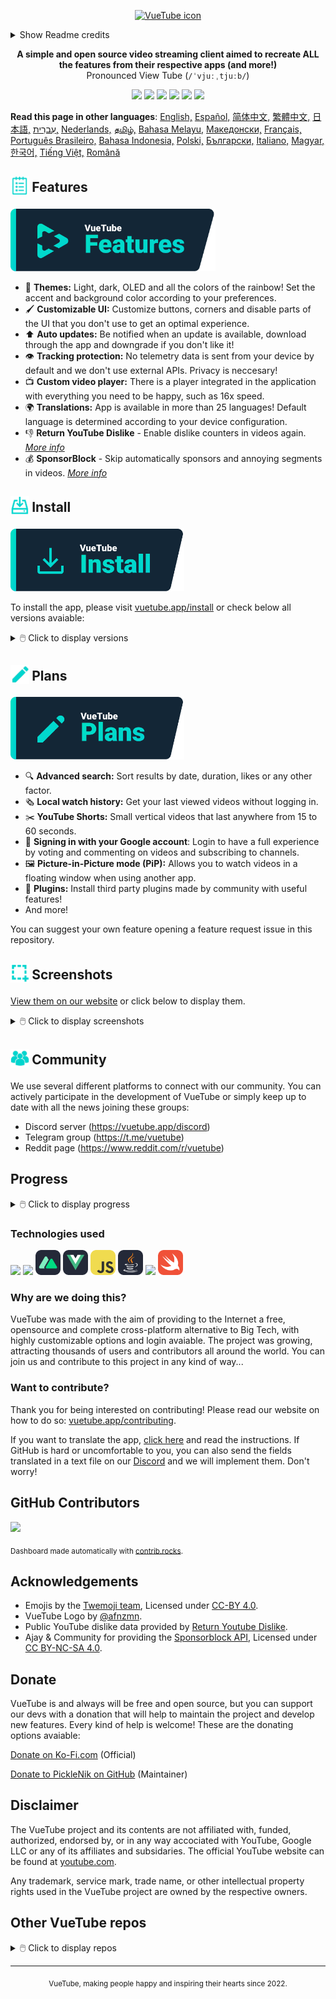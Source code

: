 <p align="center">
  <a href="https://vuetube.app/">
    <img src="https://cdn.discordapp.com/attachments/751596360108605500/980418672331988992/VueTube_Dark.svg" alt="VueTube icon" width="500"/>
  </a>
  </br>
  <details>
  <summary>Show Readme credits</summary>
  
   <sub>VueTube Logo by <a href="https://github.com/afnzmn">@afnzmn</a></sub> </br>
  <sub>English Readme contributors: <a href="https://github.com/404-Program-not-found">@404-Program-not-found</a>, <a href="https://github.com/Frontesque">@Frontesque</a>, <a href="https://github.com/gayolGate">@gayolGate</a>, <a href="https://github.com/ThatOneCalculator">@ThatOneCalculator</a>, <a href="https://github.com/afnzmn">@afnzmn</a>, <a href="https://github.com/tired6488">@tired6488</a>, <a href="https://github.com/DARKDRAGON532">@DARKDRAGON532</a>, <a href="https://github.com/PickleNik">@PickleNik</a> and <a href="https://github.com/Zyborg777">@Zyborg777</a></sub>
</details>

<p align="center">
<strong>A simple and open source video streaming client aimed to recreate ALL the features from their respective apps (and more!)</strong>
</br>
Pronounced View Tube (<code>/ˈvjuːˌtjuːb/</code>)
</p>

<p align="center">
  <a href="https://github.com/VueTubeApp/VueTube/blob/main/LICENSE" alt="License"><img src="https://img.shields.io/github/license/VueTubeApp/VueTube"></img></a>
  <a href="https://github.com/VueTubeApp/VueTube/actions/workflows/ci.yml" alt="CI"><img src="https://github.com/VueTubeApp/VueTube/actions/workflows/ci.yml/badge.svg"></img></a>
  <a href="https://reddit.com/r/vuetube" alt="Reddit"><img src="https://img.shields.io/reddit/subreddit-subscribers/vuetube?label=r%2FVuetube&logo=reddit&logoColor=white"></img></a>
  <a href="https://t.me/VueTube" alt="Telegram"><img src="https://img.shields.io/endpoint?label=VueTube&url=https%3A%2F%2Ftelegram-badge-4mbpu8e0fit4.runkit.sh%2F%3Furl%3Dhttps%3A%2F%2Ft.me%2FVuetube"></img></a>
  <a href="https://discord.gg/7P8KJrdd5W" alt="Discord"><img src="https://img.shields.io/discord/946587366242533377?label=Discord&style=flat&logo=discord&logoColor=white"></img></a>
  <a href="https://twitter.com/VueTubeApp" alt="Twitter"><img src="https://img.shields.io/twitter/follow/VueTubeApp?label=Follow&style=flat&logo=twitter"></img></a>
</p>

**Read this page in other languages**: [English,](readme.md) [Español,](/readme/readme.es.md) [简体中文,](/readme/readme.zh-hans.md) [繁體中文,](/readme/readme.zh-hant.md) [日本語,](/readme/readme.ja.md) [עִברִית,](/readme/readme.he.md) [Nederlands,](/readme/readme.nl.md) [தமிழ்,](/readme/readme.ta.md) [Bahasa Melayu,](/readme/readme.ms.md) [Македонски,](/readme/readme.mk.md) [Français,](/readme/readme.fr.md) [Português Brasileiro,](/readme/readme.pt-br.md) [Bahasa Indonesia,](/readme/readme.id.md) [Polski,](/readme/readme.pl.md) [Български,](/readme/readme.bg.md) [Italiano,](/readme/readme.it.md) [Magyar,](/readme/readme.hu.md) [한국어,](/readme/readme.kr.md) [Tiếng Việt,](/readme/readme.vi.md) [Română](/readme/readme.ro.md)

<h2 align="left">
<sub>
<img  src="resources/readme_icon_features.png"
      height="30"
      width="30">
</sub>
Features
</h2>

<img src="./resources/Features.svg" alt="VueTube icon" height="100"/>

- 🎨 **Themes:** Light, dark, OLED and all the colors of the rainbow! Set the accent and background color according to your preferences.
- 🖌️ **Customizable UI:** Customize buttons, corners and disable parts of the UI that you don't use to get an optimal experience.
- ⬆️ **Auto updates:** Be notified when an update is available, download through the app and downgrade if you don't like it!
- 👁️ **Tracking protection:** No telemetry data is sent from your device by default and we don't use external APIs. Privacy is neccesary!
- 📺 **Custom video player:** There is a player integrated in the application with everything you need to be happy, such as 16x speed.
- 🌍 **Translations:** App is available in more than 25 languages! Default language is determined according to your device configuration.
- 👎 **Return YouTube Dislike** - Enable dislike counters in videos again. [_More info_](https://returnyoutubedislike.com)
- 💰 **SponsorBlock** - Skip automatically sponsors and annoying segments in videos. [_More info_](https://sponsor.ajay.app)

<h2 align="left">
<sub>
<img  src="resources/readme_icon_install.png"
      height="30"
      width="30">
</sub>
Install
</h2>

<img src="./resources/Install.svg" alt="VueTube icon" height="100"/>

To install the app, please visit [vuetube.app/install](https://www.vuetube.app/install) or check below all versions avaiable:

<details>
  <summary>🖱️ Click to display versions </summary>
<br />

### Android

| <a href=https://nightly.link/VueTubeApp/VueTube/workflows/ci/main/android.zip><img id="im" width="200" src=./resources/getunstable.png></a> | <a href=https://github.com/VueTubeApp/VueTube/releases/tag/0.4.2><img id="im" width="200" src=./resources/getcanary.png></a> | <a href=https://vuetube.app/install><img id="im" width="200" src=./resources/getstable.png></a> |
| ------------------------------------------------------------------------------------------------------------------------------------------- | --------------------------------------------------------------------------------------------------------------------------------------------------------------- | ----------------------------------------------------------------------------------------------- |
| Pretty unstable, but you get early access to new features.                                                                                   | Less bugs than unstable while having more features than stable.                                                                                                  | Not available yet.                                                                               |

### iOS

| <a href=https://nightly.link/VueTubeApp/VueTube/workflows/ci/main/iOS.zip><img id="im" width="200" src=./resources/getunstable.png></a> | <a href=https://cdn.discordapp.com/attachments/949908267855921163/972164558930198528/VueTube-Canary-May-6-2022.ipa><img id="im" width="200" src=./resources/getcanary.png></a> | <a href=https://vuetube.app/install><img id="im" width="200" src=./resources/getstable.png></a> |
| --------------------------------------------------------------------------------------------------------------------------------------- | ------------------------------------------------------------------------------------------------------------------------------------------------------------------------------ | ----------------------------------------------------------------------------------------------- |
| Pretty unstable, but you get early access to new features.                                                                               | Less bugs than unstable while having more features than stable.                                                                                                                 | Not available yet.                                                                               |

</details>

<h2 align="left">
<sub>
<img  src="resources/readme_icon_plans.png"
      height="30"
      width="30">
</sub>
Plans
</h2>

<img src="./resources/Plans.svg" alt="VueTube icon" height="100"/>

- 🔍 **Advanced search:** Sort results by date, duration, likes or any other factor.
- 🗞️ **Local watch history:** Get your last viewed videos without logging in.
- ✂️ **YouTube Shorts:** Small vertical videos that last anywhere from 15 to 60 seconds.
- 🧑 **Signing in with your Google account**: Login to have a full experience by voting and commenting on videos and subscribing to channels.
- 🖼️ **Picture-in-Picture mode (PiP):** Allows you to watch videos in a floating window when using another app.
- 🧩 **Plugins:** Install third party plugins made by community with useful features!
- And more!

You can suggest your own feature opening a feature request issue in this repository.

<h2 align="left">
<sub>
<img  src="resources/readme_icon_screenshots.png"
      height="30"
      width="30">
</sub>
Screenshots
</h2>

[View them on our website](https://www.vuetube.app/info/screenshots) or click below to display them.

<details>
  <summary> 🖱️ Click to display screenshots </summary>
<br />
  
<img src="https://vuetube.app/wtch.png" width="400">
<img src="https://vuetube.app/stng.png" width="400">
<img src="https://vuetube.app/srch.png" width="400">
     
</details>

<h2 align="left">
<sub>
<img  src="resources/readme_icon_community.png"
      height="30"
      width="30">
</sub>
Community
</h2>

We use several different platforms to connect with our community. You can actively participate in the development of VueTube or simply keep up to date with all the news joining these groups: 

- Discord server (https://vuetube.app/discord)
- Telegram group (https://t.me/vuetube)
- Reddit page (https://www.reddit.com/r/vuetube)

## Progress

<details>
  <summary> 🖱️ Click to display progress </summary>

 <br>
 
**General** | **Player** | [**Extractor**](https://github.com/VueTubeApp/VueTube-Extractor) |
:-: | :-: | :-: |
🟢 Comments (100%) | 🟢 Play / Pause (100%) | 🟢 Search Autocomplete (100%) |
🟢 Description (100%) | 🟢 Tap to show / hide controls (100%) | 🟢 Home page (100%) |
🟢 Home Page (100%) | 🟠 Seekbar / Scrubber (80%) | 🟢 Search (100%)
🟢 RYD Integration (100%) | 🟠 Fullscreen (80%) | 🟠 Video Information (60%) |
🟢 Themes (100%) | 🟠 Resolution Picker (50%) | 🔴 Channels (0%) |
🟢 Watch Page (100%) | 🔴 Miniplayer (0%) | 🔴 Comments (0%) |
🟠 Sponsorblock Integration (95%) | 🔴 Background Play (0%) | 🔴 Live Chat (0%) |
🟠 Auto Update (50%) | 🔴 Picture in Picture (0%) | 🔴 Trending content (0%)
🟠 Channel Page (50%) |  🔴 Captions (0%) | 🔴 Interactions (0%) |
🟠 Community Posts (10%) | 🔴 Cards (0%) | 🔴 Playlists (0%) |
🟠 Customizable Shorts UI (10%) |  | 🔴 Notifications (0%)
🟠 Customizable YT Music UI (10%) |  | 🔴 Login (0%)
🟠 Customizable UI (30%) |  |  |
🟠 Libraries Page (10%) |  |  |
🟠 Replies (50%) |  |  |
🟠 Third Party Plugins (40%) |  |  |
🟠 VueTube Player (See progress to the right) |  |  |
🟠 VueTube Extractor (See progress to the right) |  |  |
🔴 Local Watch History (0%) |  |  |
🔴 Subscriptions Page (0%) |  |  |
🔴 Other Platform Support (0%) |  |  |
  
</details>

### Technologies used

<a href="https://capacitorjs.com/solution/vue"><img src="https://cdn.discordapp.com/attachments/953538236716814356/955694368742834176/Capacitator-Dark.svg" height=40/></a> <a href="https://vuetifyjs.com/"><img src="https://cdn.discordapp.com/attachments/810799100940255260/973719873467342908/Vuetify-Dark.svg" height=40/></a> <a href="https://nuxtjs.org/"><img src="https://github.com/tandpfun/skill-icons/raw/main/icons/NuxtJS-Dark.svg" height=40/></a> <a href="https://vuejs.org/"><img src="https://github.com/tandpfun/skill-icons/raw/main/icons/VueJS-Dark.svg" height=40/></a> <a href="https://javascript.com/"><img src="https://github.com/tandpfun/skill-icons/raw/main/icons/JavaScript.svg" height=40/></a> <a href="https://java.com/"><img src="https://github.com/tandpfun/skill-icons/raw/main/icons/Java-Dark.svg" height=40/></a> <a href="https://gradle.com/"><img src="https://cdn.discordapp.com/attachments/810799100940255260/955691550560636958/Gradle.svg" height=40/></a> <a href="https://developer.apple.com/swift/"><img src="https://github.com/tandpfun/skill-icons/raw/main/icons/Swift.svg" height=40/></a>

### Why are we doing this?

VueTube was made with the aim of providing to the Internet a free, opensource and complete cross-platform alternative to Big Tech, with highly customizable options and login avaiable. The project was growing, attracting thousands of users and contributors all around the world. You can join us and contribute to this project in any kind of way...

### Want to contribute?

Thank you for being interested on contributing! Please read our website on how to do so: [vuetube.app/contributing](https://www.vuetube.app/contributing).

If you want to translate the app, [click here](/NUXT/plugins/languages) and read the instructions. If GitHub is hard or uncomfortable to you, you can also send the fields translated in a text file on our [Discord](https://vuetube.app/discord) and we will implement them. Don't worry!

## GitHub Contributors

<a href="https://github.com/VueTubeApp/VueTube/graphs/contributors">
  <img src="https://contrib.rocks/image?repo=VueTubeApp/VueTube" />
</a>

<sub>Dashboard made automatically with [contrib.rocks](https://contrib.rocks). </sub>

## Acknowledgements

- Emojis by the [Twemoji team](https://twemoji.twitter.com/), Licensed under [CC-BY 4.0](https://creativecommons.org/licenses/by/4.0/).
- VueTube Logo by [@afnzmn](https://github.com/afnzmn).
- Public YouTube dislike data provided by [Return Youtube Dislike](https://returnyoutubedislike.com).
- Ajay & Community for providing the [Sponsorblock API](https://sponsor.ajay.app), Licensed under [CC BY-NC-SA 4.0](https://creativecommons.org/licenses/by-nc-sa/4.0/).

## Donate

VueTube is and always will be free and open source, but you can support our devs with a donation that will help to maintain the project and develop new features. Every kind of help is welcome! These are the donating options avaiable:

[Donate on Ko-Fi.com](https://ko-fi.com/vuetube) (Official)

[Donate to PickleNik on GitHub](https://github.com/sponsors/PickleNik) (Maintainer)

## Disclaimer

The VueTube project and its contents are not affiliated with, funded, authorized, endorsed by, or in any way accociated with YouTube, Google LLC or any of its affiliates and subsidaries. The official YouTube website can be found at [youtube.com](https://www.youtube.com).

Any trademark, service mark, trade name, or other intellectual property rights used in the VueTube project are owned by the respective owners.

## Other VueTube repos

<details>
  <summary> 🖱️ Click to display repos </summary>

<br>

[![VueTube Extractor](https://github-readme-stats.vercel.app/api/pin/?username=VueTubeApp&repo=VueTube-Extractor)](https://github.com/VueTubeApp/VueTube-Extractor)

**VueTube Extractor** is a library designed to extract data from streaming services, designed for use in VueTube App.

[![VueTube Translator](https://github-readme-stats.vercel.app/api/pin/?username=VueTubeApp&repo=VueTube-Translator)](https://github.com/VueTubeApp/VueTube-Translator)

**VueTube Translator** is a tool for translating fields of Github files like JSON or JS and export the result with the correct structure. It was created to help VueTube translators but it can be used for any other purpose.

[![VueTube HTTP](https://github-readme-stats.vercel.app/api/pin/?username=VueTubeApp&repo=vuetube-http)](https://github.com/VueTubeApp/vuetube-http)

**VueTube HTTP** is a plugin for native HTTP requests, file download/uploads, and cookie management. It's a fork of the [original HTTP project](https://github.com/capacitor-community/http) from Capacitor Community, with additions by the VueTube Team.

</details>

<hr>

<p align="center">
<sub>VueTube, making people happy and inspiring their hearts since 2022.</sub>
</p>
